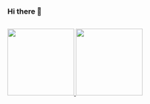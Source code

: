 ### Hi there 👋

<!--

# I'm Anderson Júnior

<div>
  <img width="50" height="50" src="https://emojipedia-us.s3.amazonaws.com/source/skype/289/fire_1f525.png">
  <img width="30" height="30" src="https://emojipedia-us.s3.dualstack.us-west-1.amazonaws.com/thumbs/160/facebook/65/memo_1f4dd.png"> I’m currently learning about: <b>java</b> and <b>C#</b>

  <img width="50" height="50" src="https://emojipedia-us.s3.dualstack.us-west-1.amazonaws.com/thumbs/160/samsung/148/personal-computer_1f4bb.png"> OS: <b>Elementary 6.1</b>/<b>Windows 10</b>.
</div>

# My skills

<div style="display: inline_block"><br>
  
  <img align="center" alt="Html" height="50" width="50" src="https://cdn.jsdelivr.net/gh/devicons/devicon/icons/html5/html5-original-wordmark.svg">
  
  <img align="center" alt="Css" height="50" width="50" src="https://cdn.jsdelivr.net/gh/devicons/devicon/icons/css3/css3-original-wordmark.svg">
  
  <img align="center" alt="Java" height="70" width="70" src="https://cdn.jsdelivr.net/gh/devicons/devicon/icons/java/java-original-wordmark.svg">
  
  <img align="center" alt="C" height="45" width="45" src="https://cdn.jsdelivr.net/gh/devicons/devicon/icons/c/c-original.svg">
  
  <img align="center" alt="C++" height="45" width="45" src="https://cdn.jsdelivr.net/gh/devicons/devicon/icons/cplusplus/cplusplus-original.svg">
  
  <img align="center" alt="Mysql" height="80" width="80" src="https://cdn.jsdelivr.net/gh/devicons/devicon/icons/mysql/mysql-original-wordmark.svg">
</div>
-->
## 

<!--Github stats-->
<div>
  <a href="https://github.com/andersonjuniorz"><img height="150em" src="https://github-readme-stats.vercel.app/api?username=andersonjuniorz&show_icons=true&theme=dark&include_all_commits=true&count_private=true">  <img height="150em" src="https://github-readme-stats.vercel.app/api/top-langs/?username=andersonjuniorz&layout=compact&langs_count=7&theme=dark">
</div>
  
  <!--## Contact me-->
 
<div> 
  <!--LinkedIn-->
  <!--<a href="https://www.linkedin.com/in/andersonjuniorz/" target="_blank"><img src="https://img.shields.io/badge/LinkedIn-0077B5?style=for-the-badge&logo=linkedin&logoColor=white"></a>-->
  <!--Stack Overflow-->
  <!--<a href="https://stackoverflow.com/users/13803792/andersonjuniorz" target="_blank"><img src="https://img.shields.io/badge/Stack_Overflow-FE7A16?style=for-the-badge&logo=stack-overflow&logoColor=white"></a>--> 
  <!--Stack Exchange-->
  <!--<a href="https://elementaryos.stackexchange.com/users/26510/andersonjuniorz" target="_blank"><img height="28" src="https://aleen42.github.io/badges/src/stackexchange.svg"></a>-->
  <!--Discord-->
  <!--<a href="#" target="_blank"><img src="https://img.shields.io/badge/Discord-7289DA?style=for-the-badge&logo=discord&logoColor=white"></a>-->
</div>
